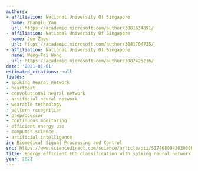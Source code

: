 ```yaml
---
authors:
- affiliation: National University Of Singapore
  name: Zhanglu Yan
  url: https://academic.microsoft.com/author/3081634891/
- affiliation: National University Of Singapore
  name: Jun Zhou
  url: https://academic.microsoft.com/author/3081704725/
- affiliation: National University Of Singapore
  name: Weng-Fai Wong
  url: https://academic.microsoft.com/author/3082425216/
date: '2021-01-01'
estimated_citations: null
fields:
- spiking neural network
- heartbeat
- convolutional neural network
- artificial neural network
- wearable technology
- pattern recognition
- preprocessor
- continuous monitoring
- efficient energy use
- computer science
- artificial intelligence
in: Biomedical Signal Processing and Control
src: https://www.sciencedirect.com/science/article/pii/S1746809420303098
title: Energy efficient ECG classification with spiking neural network
year: 2021
---
```

